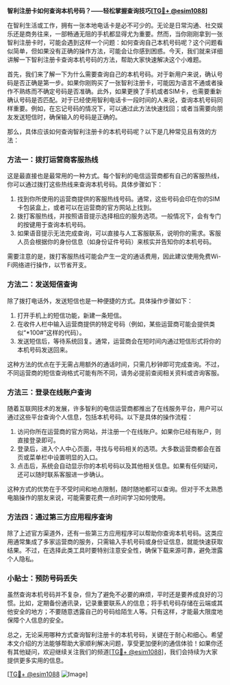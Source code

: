 **智利注册卡如何查询本机号码？——轻松掌握查询技巧[[TG💪+ @esim1088](https://t.me/s/esim1088)]**

在智利生活或工作，拥有一张本地电话卡是必不可少的。无论是日常沟通、社交娱乐还是商务往来，一部畅通无阻的手机都显得尤为重要。然而，当你刚刚拿到一张智利注册卡时，可能会遇到这样一个问题：如何查询自己本机号码呢？这个问题看似简单，但如果没有正确的操作方法，可能会让你感到困惑。今天，我们就来详细讲解一下智利注册卡查询本机号码的方法，帮助大家快速解决这个小难题。

首先，我们来了解一下为什么需要查询自己的本机号码。对于新用户来说，确认号码是否正确是第一步。如果你刚购买了一张智利注册卡，可能因为语言不通或者操作不熟练而不确定号码是否准确。此外，如果更换了手机或者SIM卡，也需要重新确认号码是否匹配。对于已经使用智利电话卡一段时间的人来说，查询本机号码同样重要。例如，在忘记号码的情况下，可以通过此方法快速找回；或者当需要向朋友发送短信时，确保输入的号码是正确的。

那么，具体应该如何查询智利注册卡的本机号码呢？以下是几种常见且有效的方法：

### 方法一：拨打运营商客服热线

这是最直接也是最常用的一种方式。每个智利的电信运营商都有自己的客服热线，你可以通过拨打这些热线来查询本机号码。具体步骤如下：

1. 找到你所使用的运营商提供的客服热线号码。通常，这些号码会印在你的SIM卡包装盒上，或者可以在运营商的官方网站上找到。
2. 拨打客服热线，并按照语音提示选择相应的服务选项。一般情况下，会有专门的按键用于查询本机号码。
3. 如果语音提示无法完成查询，可以直接与人工客服联系，说明你的需求。客服人员会根据你的身份信息（如身份证件号码）来核实并告知你的本机号码。

需要注意的是，拨打客服热线可能会产生一定的通话费用，因此建议使用免费Wi-Fi网络进行操作，以节省开支。

### 方法二：发送短信查询

除了拨打电话外，发送短信也是一种便捷的方式。具体操作步骤如下：

1. 打开手机上的短信功能，新建一条短信。
2. 在收件人栏中输入运营商提供的特定号码（例如，某些运营商可能会提供类似“*100#”这样的代码）。
3. 发送短信后，等待系统回复。通常，运营商会在短时间内通过短信形式将你的本机号码发送回来。

这种方法的优点在于无需占用额外的通话时间，只需几秒钟即可完成查询。不过，不同运营商的短信查询格式可能有所不同，请务必提前查阅相关资料或咨询客服。

### 方法三：登录在线账户查询

随着互联网技术的发展，许多智利的电信运营商都推出了在线服务平台，用户可以通过这些平台查询个人信息，包括本机号码。以下是具体的操作流程：

1. 访问你所在运营商的官方网站，并注册一个在线账户。如果你已经有账户，则直接登录即可。
2. 登录后，进入个人中心页面，寻找与号码相关的选项。大多数运营商都会在首页或菜单栏中设置明显的入口。
3. 点击后，系统会自动显示你的本机号码以及其他相关信息。如果有任何疑问，还可以随时联系客服进一步确认。

这种方式的优势在于不受时间和地点限制，随时随地都可以查询。但对于不太熟悉电脑操作的朋友来说，可能需要花费一点时间学习如何使用。

### 方法四：通过第三方应用程序查询

除了上述官方渠道外，还有一些第三方应用程序可以帮助你查询本机号码。这类应用通常集成了多家运营商的服务，只需输入手机号码或身份证信息，就能快速获取结果。不过，在选择此类工具时要特别注意安全性，确保下载来源可靠，避免泄露个人隐私。

### 小贴士：预防号码丢失

虽然查询本机号码并不复杂，但为了避免不必要的麻烦，平时还是要养成良好的习惯。比如，定期备份通讯录，记录重要联系人的信息；将手机号码存储在云端或其他安全的地方；不要随意透露自己的号码给陌生人等。只有这样，才能最大限度地保障个人信息的安全。

总之，无论采用哪种方式查询智利注册卡的本机号码，关键在于耐心和细心。希望本文介绍的方法能够帮助大家顺利解决问题，享受更加便利的通信体验！如果你还有其他疑问，欢迎继续关注我们的频道[[TG💪+ @esim1088](https://t.me/s/esim1088)]，我们会持续为大家提供更多实用的信息。

[[TG💪+ @esim1088](https://t.me/s/esim1088) ![Image](https://i.postimg.cc/4NQfJmqS/Snipaste-2025-05-13-00-14-12.png)]